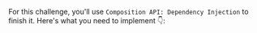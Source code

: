 <!--info-header-start-->
<!--info-header-end-->


For this challenge, you'll use `Composition API: Dependency Injection` to finish it. 
Here's what you need to implement 👇: 


<!--info-footer-start-->
<!--info-footer-end-->
